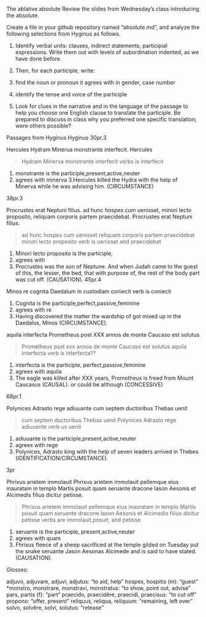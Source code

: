 The ablative absolute
Review the slides from Wednesday’s class introducing the absolute.

Create a file in your github repository named “absolute.md”, and analyze the following selections from Hyginus as follows.

1. Identify verbal units: clauses, indirect statements, participial expressions. Write them out with levels of subordination indented, as we have done before.

2. Then, for each participle, write:

1. find the noun or pronoun it agrees with in gender, case number
2. identify the tense and voice of the participle
3. Look for clues in the narrative and in the language of the passage to help you choose one English clause to translate the participle. Be prepared to discuss in class why you preferred one specific translation; were others possible?

Passages from Hyginus
Hyginus 30pr.3

Hercules Hydram Minerua monstrante interfecit.
Hercules
>Hydram Minerva monstrante interfecit
verbs is interfecit
  1. monstrante is the participle,present,active,neuter
  2. agrees with minerva
  3.Hercules killed the Hydra with the help of Minerva while he was advising him. (CIRCUMSTANCE)

38pr.3

Procrustes erat Neptuni filius. ad hunc hospes cum uenisset, minori lecto proposito, reliquam corporis partem praecidebat.
Procrustes erat Neptuni filius.
>ad hunc hospes cum uenisset
>reliquam corporis partem praecidebat
minori lecto proposito
verb is uenisset and praecidebat

  1. Minori lecto proposito is the participle,
  2. agrees with 
  3. Procrustes was the son of Neptune. And when Judah came to the guest of this, the lesser, the bed, that with purpose of, the rest of the body part was cut off. (CAUSATION).
45pr.4

Minos re cognita Daedalum in custodiam coniecit
verb is coniecit
  1. Cognita is the participle,perfect,passive,feminine
  2. agrees with re
  3. Having discovered the matter the wardship of got mixed up in the Daedalus, Minos (CIRCUMSTANCE).

aquila interfecta Prometheus post ⅩⅩⅩ annos de monte Caucaso est solutus
>Prometheus post xxx annos de monte Caucaso est solutus
aquila interfecta
verb is interfecta??
  1. interfecta is the participle, perfect,passive,feminine
  2. agrees with aquila
  3. The eagle was killed after ⅩⅩⅩ years, Prometheus is freed from Mount Caucasus (CAUSAL). or could be although (CONCESSIVE)

68pr.1

Polynices Adrasto rege adiuuante cum septem ductoribus Thebas uenit
>cum septem ductoribus Thebas uenit
Polynices Adrasto rege adiuuante
verb us uenit
  1. adiuuante is the participle,present,active,neuter
  2. agrees with rege
  3. Polynices, Adrasto king with the help of seven leaders arrived in Thebes (IDENTIFICATION/CIRCUMSTANCE).

3pr

Phrixus arietem immolauit Phrixus arietem immolauit pellemque eius inauratam in templo Martis posuit quam seruante dracone Iason Aesonis et Alcimedis filius dicitur petisse.
>Phrixus arietem immolauit
>pellemque eius inauratam in templo Martis posuit
quam seruante dracone Iason Aesonis et Alcimedis filius dicitur
petisse
verbs are immolauit,posuit, and petisse

  1. seruante is the participle, present,active,neuter 
  2. agrees with quam
  3. Fhrixus fleece of a sheep sacrificed at the temple gilded on Tuesday put the snake seruante Jason Aesonas Alcimede and is said to have stated. (CAUSATION).

Glosses:

adjuvo, adjuvare, adjuvi, adjutus: “to aid, help”
hospes, hospitis (m): “guest”
*monstro, monstrare, monstravi, monstratus: “to show, point out, advise”
pars, partis (f): “part”
praecido, praecidĕre, praecidi, praecisus: “to cut off”
propono: “offer, present”
reliquus, reliqua, reliquum: “remaining, left over”
solvo, solvĕre, solvi, solutus: “release”
